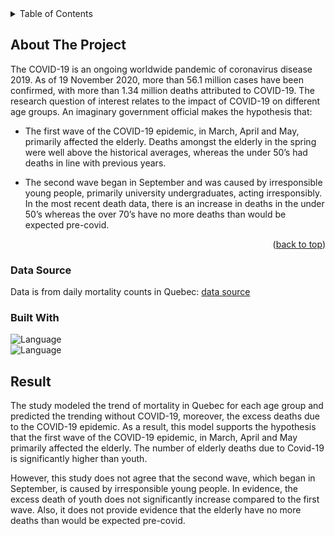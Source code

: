 <!-- TABLE OF CONTENTS -->
<details>
  <summary>Table of Contents</summary>
  <ol>
    <li>
      <a href="#about-the-project">About The Project</a>
      <ul>
        <li><a href="#data-source">Data Source</a></li>
        <li><a href="#built-with">Built With</a></li>
      </ul>
    </li>
    <li>
      <a href="#result">Result</a>
    </li>
  </ol>
</details>



<!-- ABOUT THE PROJECT -->
## About The Project

The COVID-19 is an ongoing worldwide pandemic of coronavirus disease 2019. As of 19 November
2020, more than 56.1 million cases have been confirmed, with more than 1.34 million deaths attributed to
COVID-19.
The research question of interest relates to the impact of COVID-19 on different age groups. An imaginary
government official makes the hypothesis that:

* The first wave of the COVID-19 epidemic, in March, April and May, primarily affected the elderly.
Deaths amongst the elderly in the spring were well above the historical averages, whereas the under
50’s had deaths in line with previous years.
  
* The second wave began in September and was caused by irresponsible young people, primarily university undergraduates, acting irresponsibly. In the most recent death data, there is an increase in deaths
in the under 50’s whereas the over 70’s have no more deaths than would be expected pre-covid.


<p align="right">(<a href="#readme-top">back to top</a>)</p>

### Data Source
Data is from daily mortality counts in Quebec:
<a href="https://www.stat.gouv.qc.ca/statistiques/population-demographie/deces-mortalite/WeeklyDeaths_QC_2010-2020_AgeGr.csv"> data source </a>

### Built With

![Language](https://img.shields.io/badge/R-276DC3?style=for-the-badge&logo=r&logoColor=white)  
![Language](https://img.shields.io/badge/RStudio-75AADB?style=for-the-badge&logo=RStudio&logoColor=white)  


<!-- RESULT -->
## Result

The study modeled the trend of mortality in Quebec for each age group and predicted the trending
without COVID-19, moreover, the excess deaths due to the COVID-19 epidemic.
As a result, this model supports the hypothesis that the first wave of the COVID-19 epidemic, in March,
April and May primarily affected the elderly. The number of elderly deaths due to Covid-19 is significantly higher
than youth.

However, this study does not agree that the second wave, which began in September, is caused by
irresponsible young people. In evidence, the excess death of youth does not significantly increase compared
to the first wave. Also, it does not provide evidence that the elderly have no more deaths than would be
expected pre-covid.


